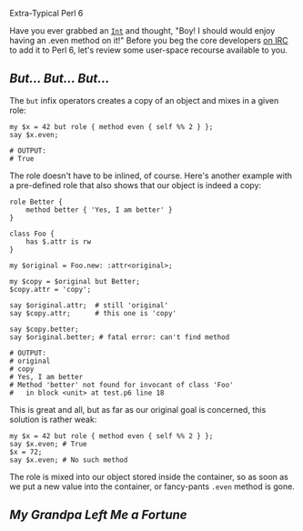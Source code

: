 Extra-Typical Perl 6

Have you ever grabbed an [`Int`](http://docs.perl6.org/type/Int) and thought, "Boy! I should would enjoy having an .even method on it!" Before you beg the core developers [on IRC](irc://irc.freenode.net/#perl6) to add it to Perl 6, let's review some user-space recourse available to you.

## *But... But... But...*

The `but` infix operators creates a copy of an object and mixes in a given role:

    my $x = 42 but role { method even { self %% 2 } };
    say $x.even;

    # OUTPUT:
    # True

The role doesn't have to be inlined, of course. Here's another example with a pre-defined role that also shows that our object is indeed a copy:

    role Better {
        method better { 'Yes, I am better' }
    }

    class Foo {
        has $.attr is rw
    }

    my $original = Foo.new: :attr<original>;

    my $copy = $original but Better;
    $copy.attr = 'copy';

    say $original.attr;  # still 'original'
    say $copy.attr;      # this one is 'copy'

    say $copy.better;
    say $original.better; # fatal error: can't find method

    # OUTPUT:
    # original
    # copy
    # Yes, I am better
    # Method 'better' not found for invocant of class 'Foo'
    #   in block <unit> at test.p6 line 18

This is great and all, but as far as our original goal is concerned, this solution is rather weak:

    my $x = 42 but role { method even { self %% 2 } };
    say $x.even; # True
    $x = 72;
    say $x.even; # No such method

The role is mixed into our object stored inside the container, so as soon as we put a new value into the container, or fancy-pants `.even` method is gone.

## *My Grandpa Left Me a Fortune*